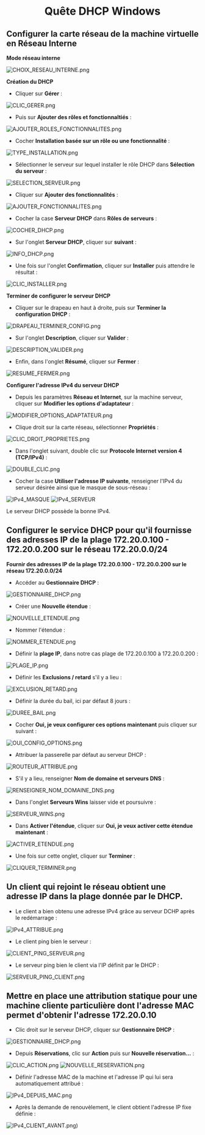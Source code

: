 <div align="center"><H1> Quête DHCP Windows </H1></div>

## Configurer la carte réseau de la machine virtuelle en Réseau Interne

**Mode réseau interne**

![CHOIX_RESEAU_INTERNE.png](https://github.com/Skchaper/DHCPWIndows/blob/main/PHOTOS_QU%C3%8ATE_DHCP_WINDOWS/CARTE_RESEAU_IPv4_SERVEUR/CHOIX_RESEAU_INTERNE.PNG)

**Création du DHCP**

- Cliquer sur **Gérer** :

![CLIC_GERER.png](https://github.com/Skchaper/DHCPWIndows/blob/main/PHOTOS_QU%C3%8ATE_DHCP_WINDOWS/CREATION_DHCP/CLIC_GERER.PNG)

- Puis sur **Ajouter des rôles et fonctionnaltiés** :

![AJOUTER_ROLES_FONCTIONNALITES.png](https://github.com/Skchaper/DHCPWIndows/blob/main/PHOTOS_QU%C3%8ATE_DHCP_WINDOWS/CREATION_DHCP/AJOUTER_ROLES_FONCTIONNALITES.PNG)

- Cocher **Installation basée sur un rôle ou une fonctionnalité** :

![TYPE_INSTALLATION.png](https://github.com/Skchaper/DHCPWIndows/blob/main/PHOTOS_QU%C3%8ATE_DHCP_WINDOWS/CREATION_DHCP/TYPE_INTALLATION.PNG)

- Sélectionner le serveur sur lequel installer le rôle DHCP dans **Sélection du serveur** :

![SELECTION_SERVEUR.png](https://github.com/Skchaper/DHCPWIndows/blob/main/PHOTOS_QU%C3%8ATE_DHCP_WINDOWS/CREATION_DHCP/SELECTION_SERVEUR.PNG)

- Cliquer sur **Ajouter des fonctionnalités** : 

![AJOUTER_FONCTIONNALITES.png](https://github.com/Skchaper/DHCPWIndows/blob/main/PHOTOS_QU%C3%8ATE_DHCP_WINDOWS/CREATION_DHCP/AJOUTER_FONCTIONNALITES.PNG)

- Cocher la case **Serveur DHCP** dans **Rôles de serveurs** :

![COCHER_DHCP.png](https://github.com/Skchaper/DHCPWIndows/blob/main/PHOTOS_QU%C3%8ATE_DHCP_WINDOWS/CREATION_DHCP/COCHER_DHCP.PNG)

- Sur l'onglet **Serveur DHCP**, cliquer sur **suivant** :

![INFO_DHCP.png](https://github.com/Skchaper/DHCPWIndows/blob/main/PHOTOS_QU%C3%8ATE_DHCP_WINDOWS/CREATION_DHCP/INFO_DHCP.PNG)

- Une fois sur l'onglet **Confirmation**, cliquer sur **Installer** puis attendre le résultat :

![CLIC_INSTALLER.png](https://github.com/Skchaper/DHCPWIndows/blob/main/PHOTOS_QU%C3%8ATE_DHCP_WINDOWS/CREATION_DHCP/CLIC_INSTALLER.PNG)

**Terminer de configurer le serveur DHCP**

- Cliquer sur le drapeau en haut à droite, puis sur **Terminer la configuration DHCP** :

![DRAPEAU_TERMINER_CONFIG.png](https://github.com/Skchaper/DHCPWIndows/blob/main/PHOTOS_QU%C3%8ATE_DHCP_WINDOWS/TERMINER_CONFIG_DHCP/DRAPEAU_TERMINER_CONFIG.PNG)

- Sur l'onglet **Description**, cliquer sur **Valider** :

![DESCRIPTION_VALIDER.png](https://github.com/Skchaper/DHCPWIndows/blob/main/PHOTOS_QU%C3%8ATE_DHCP_WINDOWS/TERMINER_CONFIG_DHCP/DESCRIPTION_VALIDER.PNG)

- Enfin, dans l'onglet **Résumé**, cliquer sur **Fermer** : 

![RESUME_FERMER.png](https://github.com/Skchaper/DHCPWIndows/blob/main/PHOTOS_QU%C3%8ATE_DHCP_WINDOWS/TERMINER_CONFIG_DHCP/RESUME_FERMER.PNG)

**Configurer l'adresse IPv4 du serveur DHCP**

- Depuis les paramètres **Réseau et Internet**, sur la machine serveur, cliquer sur **Modifier les options d'adaptateur** : 

![MODIFIER_OPTIONS_ADAPTATEUR.png](https://github.com/Skchaper/DHCPWIndows/blob/main/PHOTOS_QU%C3%8ATE_DHCP_WINDOWS/CARTE_RESEAU_IPv4_SERVEUR/MODIFIER_OPTIONS_ADAPTATEUR.PNG)

- Clique droit sur la carte réseau, sélectionner **Propriétés** :

![CLIC_DROIT_PROPRIETES.png](https://github.com/Skchaper/DHCPWIndows/blob/main/PHOTOS_QU%C3%8ATE_DHCP_WINDOWS/CARTE_RESEAU_IPv4_SERVEUR/CLIC_DROIT_PROPRIETES.PNG)

- Dans l'onglet suivant, double clic sur **Protocole Internet version 4 (TCP/IPv4)** :

![DOUBLE_CLIC.png](https://github.com/Skchaper/DHCPWIndows/blob/main/PHOTOS_QU%C3%8ATE_DHCP_WINDOWS/CARTE_RESEAU_IPv4_SERVEUR/DOUBLE_CLIC.PNG)

- Cocher la case **Utiliser l'adresse IP suivante**, renseigner l'IPv4 du serveur désirée ainsi que le masque de sous-réseau :

![IPv4_MASQUE](https://github.com/Skchaper/DHCPWIndows/blob/main/PHOTOS_QU%C3%8ATE_DHCP_WINDOWS/CARTE_RESEAU_IPv4_SERVEUR/IPv4_MASQUE.PNG)
![IPv4_SERVEUR](https://github.com/Skchaper/DHCPWIndows/blob/main/PHOTOS_QU%C3%8ATE_DHCP_WINDOWS/CARTE_RESEAU_IPv4_SERVEUR/IPv4_SERVEUR.PNG)

Le serveur DHCP possède la bonne IPv4.

## Configurer le service DHCP pour qu'il fournisse des adresses IP de la plage 172.20.0.100 - 172.20.0.200 sur le réseau 172.20.0.0/24


**Fournir des adresses IP de la plage 172.20.0.100 - 172.20.0.200 sur le réseau 172.20.0.0/24**

- Accéder au **Gestionnaire DHCP** : 

![GESTIONNAIRE_DHCP.png](https://github.com/Skchaper/DHCPWIndows/blob/main/PHOTOS_QU%C3%8ATE_DHCP_WINDOWS/CONFIG_SERVEUR_DHCP/GESTIONNAIRE_DHCP.PNG)

- Créer une **Nouvelle étendue** : 

![NOUVELLE_ETENDUE.png](https://github.com/Skchaper/DHCPWIndows/blob/main/PHOTOS_QU%C3%8ATE_DHCP_WINDOWS/CONFIG_SERVEUR_DHCP/NOUVELLE_ETENDUE.PNG)

- Nommer l'étendue :

![NOMMER_ETENDUE.png](https://github.com/Skchaper/DHCPWIndows/blob/main/PHOTOS_QU%C3%8ATE_DHCP_WINDOWS/CONFIG_SERVEUR_DHCP/NOMMER_ETENDUE.PNG)

- Définir la **plage IP**, dans notre cas plage de 172.20.0.100 à 172.20.0.200 :

![PLAGE_IP.png](https://github.com/Skchaper/DHCPWIndows/blob/main/PHOTOS_QU%C3%8ATE_DHCP_WINDOWS/CONFIG_SERVEUR_DHCP/PLAGE_IP.PNG)

- Définir les **Exclusions / retard** s'il y a lieu :

![EXCLUSION_RETARD.png](https://github.com/Skchaper/DHCPWIndows/blob/main/PHOTOS_QU%C3%8ATE_DHCP_WINDOWS/CONFIG_SERVEUR_DHCP/EXCLUSIONS_RETARD.PNG)

- Définir la durée du bail, ici par défaut 8 jours : 

![DUREE_BAIL.png](https://github.com/Skchaper/DHCPWIndows/blob/main/PHOTOS_QU%C3%8ATE_DHCP_WINDOWS/CONFIG_SERVEUR_DHCP/DUREE_BAIL.PNG)

- Cocher **Oui, je veux configurer ces options maintenant** puis cliquer sur suivant :

![OUI_CONFIG_OPTIONS.png](https://github.com/Skchaper/DHCPWIndows/blob/main/PHOTOS_QU%C3%8ATE_DHCP_WINDOWS/CONFIG_SERVEUR_DHCP/OUI_CONFIG_OPTIONS.PNG)

- Attribuer la passerelle par défaut au serveur DHCP : 

![ROUTEUR_ATTRIBUE.png](https://github.com/Skchaper/DHCPWIndows/blob/main/PHOTOS_QU%C3%8ATE_DHCP_WINDOWS/CONFIG_SERVEUR_DHCP/ROUTEUR_ATTRIBUE.PNG)

- S'il y a lieu, renseigner **Nom de domaine et serveurs DNS** :

![RENSEIGNER_NOM_DOMAINE_DNS.png](https://github.com/Skchaper/DHCPWIndows/blob/main/PHOTOS_QU%C3%8ATE_DHCP_WINDOWS/CONFIG_SERVEUR_DHCP/RENSEIGNER_NOM_DOMAINE_DNS.PNG)

- Dans l'onglet **Serveurs Wins** laisser vide et poursuivre : 

![SERVEUR_WINS.png](https://github.com/Skchaper/DHCPWIndows/blob/main/PHOTOS_QU%C3%8ATE_DHCP_WINDOWS/CONFIG_SERVEUR_DHCP/SERVEUR_WINS.PNG)

- Dans **Activer l'étendue**, cliquer sur **Oui, je veux activer cette étendue maintenant** :

![ACTIVER_ETENDUE.png](https://github.com/Skchaper/DHCPWIndows/blob/main/PHOTOS_QU%C3%8ATE_DHCP_WINDOWS/CONFIG_SERVEUR_DHCP/ACTIVER_ETENDUE.PNG)

- Une fois sur cette onglet, cliquer sur **Terminer** :

![CLIQUER_TERMINER.png](https://github.com/Skchaper/DHCPWIndows/blob/main/PHOTOS_QU%C3%8ATE_DHCP_WINDOWS/CONFIG_SERVEUR_DHCP/CLIQUER_TERMINER.PNG)

## Un client qui rejoint le réseau obtient une adresse IP dans la plage donnée par le DHCP.

- Le client a bien obtenu une adresse IPv4 grâce au serveur DCHP après le redémarrage :

![IPv4_ATTRIBUE.png](https://github.com/Skchaper/DHCPWIndows/blob/main/PHOTOS_QU%C3%8ATE_DHCP_WINDOWS/Requ%C3%AAte_R%C3%A9ponse%20ping%20et%20ipv4%20fixe%20DHCP/IPv4_ATTRIBUE.PNG)

- Le client ping bien le serveur :

![CLIENT_PING_SERVEUR.png](https://github.com/Skchaper/DHCPWIndows/blob/main/PHOTOS_QU%C3%8ATE_DHCP_WINDOWS/Requ%C3%AAte_R%C3%A9ponse%20ping%20et%20ipv4%20fixe%20DHCP/CLIENT_PING_SERVEUR.PNG)

- Le serveur ping bien le client via l'IP définit par le DHCP :

![SERVEUR_PING_CLIENT.png](https://github.com/Skchaper/DHCPWIndows/blob/main/PHOTOS_QU%C3%8ATE_DHCP_WINDOWS/Requ%C3%AAte_R%C3%A9ponse%20ping%20et%20ipv4%20fixe%20DHCP/SERVEUR_PING_CLIENT.PNG)

## Mettre en place une attribution statique pour une machine cliente particulière dont l'adresse MAC permet d'obtenir l'adresse 172.20.0.10

- Clic droit sur le serveur DHCP, cliquer sur **Gestionnaire DHCP** :

![GESTIONNAIRE_DHCP.png](https://github.com/Skchaper/DHCPWIndows/blob/main/PHOTOS_QU%C3%8ATE_DHCP_WINDOWS/IPv4_DEPUIS_MAC/GESTIONNAIRE_DHCP.PNG)

- Depuis **Réservations**, clic sur **Action** puis sur **Nouvelle réservation...** :

![CLIC_ACTION.png](https://github.com/Skchaper/DHCPWIndows/blob/main/PHOTOS_QU%C3%8ATE_DHCP_WINDOWS/IPv4_DEPUIS_MAC/CLIC_ACTION.PNG)
![NOUVELLE_RESERVATION.png](https://github.com/Skchaper/DHCPWIndows/blob/main/PHOTOS_QU%C3%8ATE_DHCP_WINDOWS/IPv4_DEPUIS_MAC/NOUVELLE_RESERVATION.PNG)

- Définir l'adresse MAC de la machine et l'adresse IP qui lui sera automatiquement attribué :

![IPv4_DEPUIS_MAC.png](https://github.com/Skchaper/DHCPWIndows/blob/main/PHOTOS_QU%C3%8ATE_DHCP_WINDOWS/IPv4_DEPUIS_MAC/IPv4_DEPUIS_MAC.PNG)

- Après la demande de renouvèlement, le client obtient l'adresse IP fixe définie :

![IPv4_CLIENT_AVANT.png)](https://github.com/Skchaper/DHCPWIndows/blob/main/PHOTOS_QU%C3%8ATE_DHCP_WINDOWS/Requ%C3%AAte_R%C3%A9ponse%20ping%20et%20ipv4%20fixe%20DHCP/IPv4_CLIENT_AVANT.PNG)



